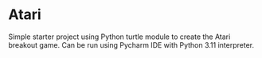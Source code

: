 # Atari
Simple starter project using Python turtle module to create the Atari breakout game. 
Can be run using Pycharm IDE with Python 3.11 interpreter. 

